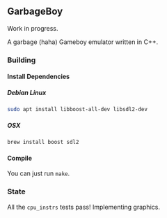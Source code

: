 ## GarbageBoy
Work in progress.

A garbage (haha) Gameboy emulator written in C++.

### Building

#### Install Dependencies
##### Debian Linux
```bash
sudo apt install libboost-all-dev libsdl2-dev
```

##### OSX
```bash
brew install boost sdl2
```

#### Compile
You can just run `make`.

### State
All the `cpu_instrs` tests pass! Implementing graphics.

